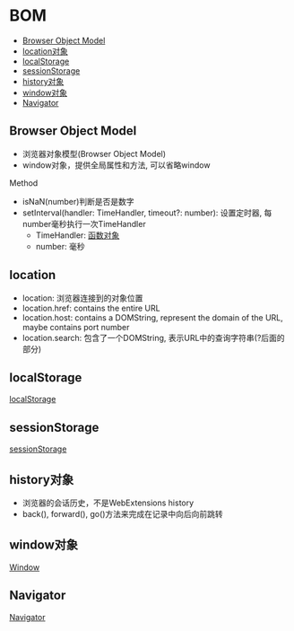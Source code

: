 # BOM

- [Browser Object Model](#browser-object-model)
- [location对象](#location)
- [localStorage](#localstorage)
- [sessionStorage](#sessionstorage)
- [history对象](#history对象)
- [window对象](#window对象)
- [Navigator](#navigator)

## Browser Object Model

- 浏览器对象模型(Browser Object Model)
- window对象，提供全局属性和方法, 可以省略window

Method

- isNaN(number)判断是否是数字
- setInterval(handler: TimeHandler, timeout?: number): 设置定时器, 每number毫秒执行一次TimeHandler
  - TimeHandler: [函数对象](javascript-function.md)
  - number: 毫秒

## location

- location: 浏览器连接到的对象位置
- location.href: contains the entire URL
- location.host: contains a DOMString, represent the domain of the URL, maybe contains port number
- location.search: 包含了一个DOMString, 表示URL中的查询字符串(?后面的部分)

## localStorage

[localStorage](javascript-bom-localstorage.md)

## sessionStorage

[sessionStorage](javascript-bom-sessionstorage.md)

## history对象

- 浏览器的会话历史，不是WebExtensions history
- back(), forward(), go()方法来完成在记录中向后向前跳转

## window对象

[Window](javascript-bom-window.md)

## Navigator

[Navigator](javascript-bom-navigator.md)
